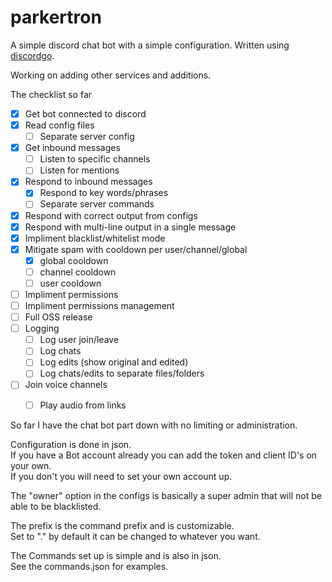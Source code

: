 # parkertron

A simple discord chat bot with a simple configuration. Written using [discordgo](https://github.com/bwmarrin/discordgo).

Working on adding other services and additions.

The checklist so far
- [x] Get bot connected to discord
- [x] Read config files
  - [ ] Separate server config
- [x] Get inbound messages
  - [ ] Listen to specific channels
  - [ ] Listen for mentions
- [x] Respond to inbound messages
  - [x] Respond to key words/phrases
  - [ ] Separate server commands
- [x] Respond with correct output from configs
- [x] Respond with multi-line output in a single message
- [x] Impliment blacklist/whitelist mode
- [x] Mitigate spam with cooldown per user/channel/global
  - [x] global cooldown
  - [ ] channel cooldown
  - [ ] user cooldown
- [ ] Impliment permissions
- [ ] Impliment permissions management
- [ ] Full OSS release
- [ ] Logging
  - [ ] Log user join/leave 
  - [ ] Log chats
  - [ ] Log edits (show original and edited)
  - [ ] Log chats/edits to separate files/folders
- [ ] Join voice channels
  - [ ] Play audio from links


So far I have the chat bot part down with no limiting or administration.

Configuration is done in json.  
If you have a Bot account already you can add the token and client ID's on your own.  
If you don't you will need to set your own account up.

The "owner" option in the configs is basically a super admin that will not be able to be blacklisted.

The prefix is the command prefix and is customizable.  
Set to "." by default it can be changed to whatever you want.


The Commands set up is simple and is also in json.  
See the commands.json for examples.  
